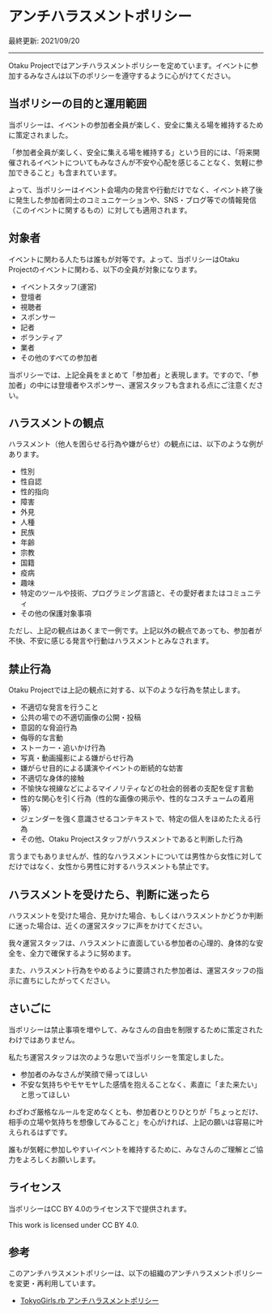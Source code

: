 # アンチハラスメントポリシー
最終更新: 2021/09/20

---

Otaku Projectではアンチハラスメントポリシーを定めています。イベントに参加するみなさんは以下のポリシーを遵守するように心がけてください。

## 当ポリシーの目的と運用範囲
当ポリシーは、イベントの参加者全員が楽しく、安全に集える場を維持するために策定されました。

「参加者全員が楽しく、安全に集える場を維持する」という目的には、「将来開催されるイベントについてもみなさんが不安や心配を感じることなく、気軽に参加できること」も含まれています。

よって、当ポリシーはイベント会場内の発言や行動だけでなく、イベント終了後に発生した参加者同士のコミュニケーションや、SNS・ブログ等での情報発信（このイベントに関するもの）に対しても適用されます。

## 対象者
イベントに関わる人たちは誰もが対等です。よって、当ポリシーはOtaku Projectのイベントに関わる、以下の全員が対象になります。
- イベントスタッフ(運営)
- 登壇者
- 視聴者
- スポンサー
- 記者
- ボランティア
- 業者
- その他のすべての参加者

当ポリシーでは、上記全員をまとめて「参加者」と表現します。ですので、「参加者」の中には登壇者やスポンサー、運営スタッフも含まれる点にご注意ください。

## ハラスメントの観点
ハラスメント（他人を困らせる行為や嫌がらせ）の観点には、以下のような例があります。
- 性別
- 性自認
- 性的指向
- 障害
- 外見
- 人種
- 民族
- 年齢
- 宗教
- 国籍
- 疫病
- 趣味
- 特定のツールや技術、プログラミング言語と、その愛好者またはコミュニティ
- その他の保護対象事項

ただし、上記の観点はあくまで一例です。上記以外の観点であっても、参加者が不快、不安に感じる発言や行動はハラスメントとみなされます。

## 禁止行為
Otaku Projectでは上記の観点に対する、以下のような行為を禁止します。
- 不適切な発言を行うこと
- 公共の場での不適切画像の公開・投稿
- 意図的な脅迫行為
- 侮辱的な言動
- ストーカー・追いかけ行為
- 写真・動画撮影による嫌がらせ行為
- 嫌がらせ目的による講演やイベントの断続的な妨害
- 不適切な身体的接触
- 不愉快な視線などによるマイノリティなどの社会的弱者の支配を促す言動
- 性的な関心を引く行為（性的な画像の掲示や、性的なコスチュームの着用等）
- ジェンダーを強く意識させるコンテキストで、特定の個人をほめたたえる行為
- その他、Otaku Projectスタッフがハラスメントであると判断した行為

言うまでもありませんが、性的なハラスメントについては男性から女性に対してだけではなく、女性から男性に対するハラスメントも禁止です。

## ハラスメントを受けたら、判断に迷ったら
ハラスメントを受けた場合、見かけた場合、もしくはハラスメントかどうか判断に迷った場合は、近くの運営スタッフに声をかけてください。

我々運営スタッフは、ハラスメントに直面している参加者の心理的、身体的な安全を、全力で確保するように努めます。

また、ハラスメント行為をやめるように要請された参加者は、運営スタッフの指示に直ちにしたがってください。

## さいごに
当ポリシーは禁止事項を増やして、みなさんの自由を制限するために策定されたわけではありません。

私たち運営スタッフは次のような思いで当ポリシーを策定しました。

- 参加者のみなさんが笑顔で帰ってほしい
- 不安な気持ちやモヤモヤした感情を抱えることなく、素直に「また来たい」と思ってほしい

わざわざ厳格なルールを定めなくとも、参加者ひとりひとりが「ちょっとだけ、相手の立場や気持ちを想像してみること」を心がければ、上記の願いは容易に叶えられるはずです。

誰もが気軽に参加しやすいイベントを維持するために、みなさんのご理解とご協力をよろしくお願いします。

## ライセンス
当ポリシーはCC BY 4.0のライセンス下で提供されます。

This work is licensed under CC BY 4.0.

## 参考
このアンチハラスメントポリシーは、以下の組織のアンチハラスメントポリシーを変更・再利用しています。
- [TokyoGirls.rb アンチハラスメントポリシー](https://gist.github.com/JunichiIto/7a080f1cfb0ae27ef600c14b94a02db7)